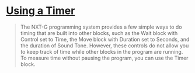 # [Using a Timer](http://www.nxtprograms.com/NXT2/multi-bot/internal.html#Timer)

> The NXT-G programming system provides a few simple ways to do timing that are built into other blocks, such as the Wait block with Control set to Time, the Move block with Duration set to Seconds, and the duration of Sound Tone. However, these controls do not allow you to keep track of time while other blocks in the program are running. To measure time without pausing the program, you can use the Timer block.
